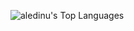 ![aledinu's Top Languages](https://github-readme-stats.vercel.app/api/top-langs/?username=aledinu&theme=dark&show_icons=true&hide_border=false&layout=compact)
